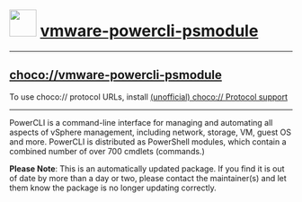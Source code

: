 ﻿# <img src="https://rawcdn.githack.com/virtualex-itv/chocolatey-packages/9a4c88595c797f50b0e3b890be50d3d8c032fb2b/icons/vmware-powercli-psmodule.png" width="48" height="48"/> [vmware-powercli-psmodule](https://chocolatey.org/packages/vmware-powercli-psmodule)

---

## [choco://vmware-powercli-psmodule](choco://vmware-powercli-psmodule)

To use choco:// protocol URLs, install [(unofficial) choco:// Protocol support](https://chocolatey.org/packages/choco-protocol-support)

---

PowerCLI is a command-line interface for managing and automating all aspects of vSphere management, including network, storage, VM, guest OS and more.  PowerCLI is distributed as PowerShell modules, which contain a combined number of over 700 cmdlets (commands.)

**Please Note**: This is an automatically updated package. If you find it is
out of date by more than a day or two, please contact the maintainer(s) and
let them know the package is no longer updating correctly.
